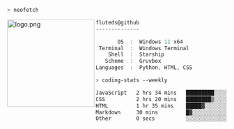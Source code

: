 ```zsh
> neofetch
```

<!--img align="left" src="https://github.com/fluteds.png" alt="logo.png" width="200"/>-->
<img align="left" src="https://external-content.duckduckgo.com/iu/?u=https%3A%2F%2F78.media.tumblr.com%2F975fca5f82161b190efdcaa05ffbd4ec%2Ftumblr_p6q6m9TJF01x3p3jmo1_500.png&f=1&nofb=1" alt="logo.png" width="200"/>

```csharp
fluteds@github
--------------

       OS  :  Windows 11 x64
 Terminal  :  Windows Terminal
    Shell  :  Starship
   Scheme  :  Gruvbox
Languages  :  Python, HTML, CSS
```

```zsh
> coding-stats --weekly
```

<!--START_SECTION:waka-->

```txt
JavaScript   2 hrs 34 mins   █████████░░░░░░░░░░░░░░░░   36.53 %
CSS          2 hrs 20 mins   ████████▒░░░░░░░░░░░░░░░░   33.35 %
HTML         1 hr 35 mins    █████▓░░░░░░░░░░░░░░░░░░░   22.67 %
Markdown     30 mins         █▓░░░░░░░░░░░░░░░░░░░░░░░   07.33 %
Other        0 secs          ░░░░░░░░░░░░░░░░░░░░░░░░░   00.11 %
```

<!--END_SECTION:waka-->
